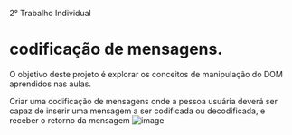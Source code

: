 2° Trabalho Individual 

# codificação de mensagens.
O objetivo deste projeto é explorar os conceitos de manipulação do DOM aprendidos nas
aulas.

Criar uma codificação de mensagens onde a pessoa usuária
deverá ser capaz de inserir uma mensagem a ser codificada
ou decodificada, e receber o retorno da mensagem
![image](https://user-images.githubusercontent.com/113525688/195704965-b4d1b9a8-f94d-476d-9baa-4759b74ece64.png)

